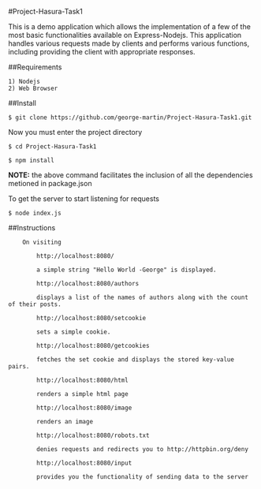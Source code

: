 #Project-Hasura-Task1

This is a demo application which allows the implementation of a few of the most basic functionalities available on Express-Nodejs. This application handles various requests made by clients and performs various functions, including providing the client with appropriate responses.

##Requirements

	1) Nodejs
	2) Web Browser

##Install

	$ git clone https://github.com/george-martin/Project-Hasura-Task1.git
 
Now you must enter the project directory

	$ cd Project-Hasura-Task1
	
	$ npm install

**NOTE:** the above command facilitates the inclusion of all the dependencies metioned in package.json


To get the server to start listening for requests

	$ node index.js

##Instructions

		On visiting 
	
			http://localhost:8080/ 

			a simple string "Hello World -George" is displayed.

			http://localhost:8080/authors

			displays a list of the names of authors along with the count of their posts.

			http://localhost:8080/setcookie

			sets a simple cookie.

			http://localhost:8080/getcookies

			fetches the set cookie and displays the stored key-value pairs.   

			http://localhost:8080/html

			renders a simple html page

			http://localhost:8080/image
	
			renders an image

			http://localhost:8080/robots.txt

			denies requests and redirects you to http://httpbin.org/deny

			http://localhost:8080/input

			provides you the functionality of sending data to the server
